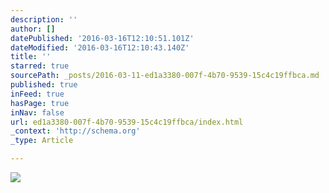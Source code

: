```yaml
---
description: ''
author: []
datePublished: '2016-03-16T12:10:51.101Z'
dateModified: '2016-03-16T12:10:43.140Z'
title: ''
starred: true
sourcePath: _posts/2016-03-11-ed1a3380-007f-4b70-9539-15c4c19ffbca.md
published: true
inFeed: true
hasPage: true
inNav: false
url: ed1a3380-007f-4b70-9539-15c4c19ffbca/index.html
_context: 'http://schema.org'
_type: Article

---
```

![](https://the-grid-user-content.s3-us-west-2.amazonaws.com/a5665541-2e40-41d5-b3cd-13cd3e05b3b3.png)